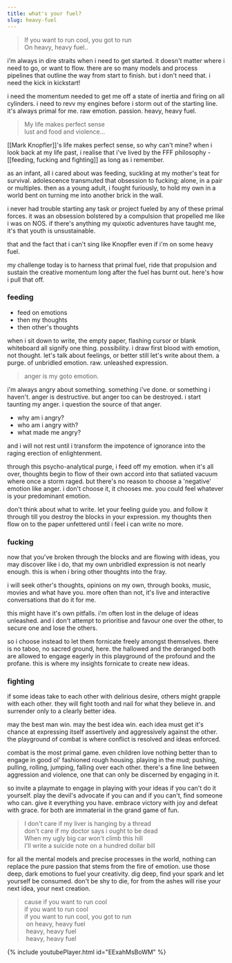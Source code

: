 ```yaml
---
title: what's your fuel?
slug: heavy-fuel
---
```

> If you want to run cool, you got to run<br>
> On heavy, heavy fuel..

i'm always in dire straits when i need to get started. it doesn't matter where i need to go, or want to flow.  there are so many models and process pipelines that outline the way from start to finish. but i don't need that. i need the kick in kickstart!

i need the momentum needed to get me off a state of inertia and firing on all cylinders. i need to revv my engines before i storm out of the starting line. it's always primal for me. raw emotion. passion. heavy, heavy fuel.

> My life makes perfect sense<br>
lust and food and violence...

[[Mark Knopfler]]'s life makes perfect sense, so why can't mine? when i look back at my life past, i realise that i've lived by the FFF philosophy - [[feeding, fucking and fighting]] as long as i remember. 

as an infant, all i cared about was feeding, suckling at my mother's teat for survival. adolescence transmuted that obsession to fucking; alone, in a pair or multiples. then as a young adult, i fought furiously, to hold my own in a world bent on turning me into another brick in the wall. 

i never had trouble starting any task or project fueled by any of these primal forces. it was an obsession bolstered by a compulsion that propelled me like i was on NOS. if there's anything my quixotic adventures have taught me, it's that youth is unsustainable. 

that and the fact that i can't sing like Knopfler even if i'm on some heavy fuel.
 
my challenge today is to harness that primal fuel, ride that propulsion and sustain the creative momentum long after the fuel has burnt out. here's how i pull that off.

### feeding
- feed on emotions
- then my thoughts
- then other's thoughts

when i sit down to write, the empty paper, flashing cursor or blank whiteboard all signify one thing. possibility. i draw first blood with emotion, not thought. let's talk about feelings, or better still let's write about them. a purge. of unbridled emotion. raw. unleashed expression.

> anger is my goto emotion. 

i'm always angry about something. something i've done. or something i haven't. anger is destructive. but anger too can be destroyed. i start taunting my anger. i question the source of that anger. 
- why am i angry? 
- who am i angry with? 
- what made me angry?

and i will not rest until i transform the impotence of ignorance into the raging erection of enlightenment.

through this psycho-analytical purge, i feed off my emotion. when it's all over, thoughts begin to flow of their own accord into that satiated vacuum where once a storm raged. but there's no reason to choose a 'negative' emotion like anger. i don't choose it, it chooses me. you could feel whatever is your predominant emotion.

don't think about what to write. let your feeling guide you. and follow it through till you destroy the blocks in your expression. my thoughts then flow on to the paper unfettered until i feel i can write no more.

### fucking
now that you've broken through the blocks and are flowing with ideas, you may discover like i do, that my own unbridled expression is not nearly enough. this is when i bring other thoughts into the fray. 

i will seek other's thoughts, opinions on my own, through books, music, movies and what have you. more often than not, it's live and interactive conversations that do it for me.

this might have it's own pitfalls. i'm often lost in the deluge of ideas unleashed. and i don't attempt to prioritise and favour one over the other, to secure one and lose the others.

so i choose instead to let them fornicate freely amongst themselves. there is no taboo, no sacred ground, here. the hallowed and the deranged both are allowed to engage eagerly in this playground of the profound and the profane. this is where my insights fornicate to create new ideas.

### fighting
if some ideas take to each other with delirious desire, others might grapple with each other. they will fight tooth and nail for what they  believe in. and surrender only to a clearly better idea.

may the best man win. may the best idea win. each idea must get it's chance at expressing itself assertively and aggressively against the other. the playground of combat is where conflict is resolved and ideas enforced.

combat is the most primal game. even children love nothing better than to engage in good ol' fashioned rough housing. playing in the mud; pushing, pulling, rolling, jumping, falling over each other. there's a fine line between aggression and violence, one that can only be discerned by engaging in it.

so invite a playmate to engage in playing with your ideas if you can't do it yourself. play the devil's  advocate if you can and if you can't, find someone who can. give it everything you have. embrace victory with joy and defeat with grace. for both are immaterial in the grand game of fun.

> I don't care if my liver is hanging by a thread<br>
> don't care if my doctor says i ought to be dead<br>
> When my ugly big car won't climb this hill<br>
> I'll write a suicide note on a hundred dollar bill

for all the mental models and precise processes in the world, nothing can replace the pure passion that stems from the fire of emotion. use those deep, dark emotions to fuel your creativity. dig deep, find your spark and let yourself be consumed. don't be shy to die, for from the ashes will rise your next idea, your next creation.

> cause if you want to run cool<br>
> if you want to run cool<br>
> if you want to run cool, you got to run<br>
> on heavy, heavy fuel<br>
> heavy, heavy fuel<br>
> heavy, heavy fuel

{% include youtubePlayer.html id="EExahMsBoWM" %}
